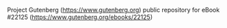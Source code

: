 Project Gutenberg (https://www.gutenberg.org) public repository for eBook #22125 (https://www.gutenberg.org/ebooks/22125)
